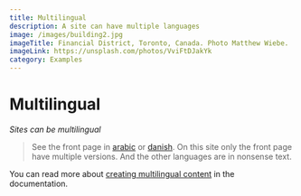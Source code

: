 ```yaml
---
title: Multilingual
description: A site can have multiple languages
image: /images/building2.jpg
imageTitle: Financial District, Toronto, Canada. Photo Matthew Wiebe.
imageLink: https://unsplash.com/photos/VviFtDJakYk
category: Examples
---
```

# Multilingual

_Sites can be multilingual_

> See the front page in [arabic](/ar) or  [danish](/da). On this site only the front page have multiple versions. And the other languages are in nonsense text.

You can read more about [creating multilingual content](../../documentation/development/multilingual/) in the documentation.